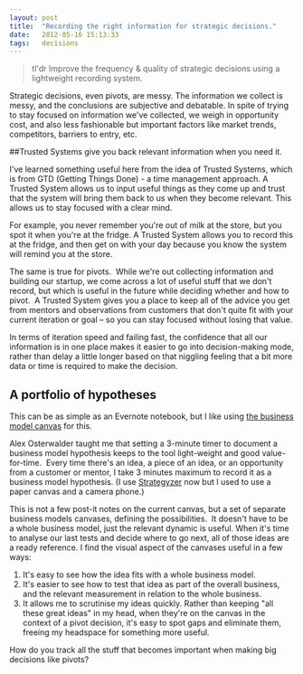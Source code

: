 ```yaml
---
layout: post
title:  "Recording the right information for strategic decisions."
date:   2012-05-16 15:13:33
tags:   decisions
---
```


> tl'dr Improve the frequency &amp; quality of strategic decisions using a lightweight recording system.

Strategic decisions, even pivots, are messy. The information we collect is messy, and the conclusions are subjective and debatable. In spite of trying to stay focused on information we've collected, we weigh in opportunity cost, and also less fashionable but important factors like market trends, competitors, barriers to entry, etc.

##Trusted Systems give you back relevant information when you need it.

I've learned something useful here from the idea of Trusted Systems, which is from GTD (Getting Things Done) - a time management approach. A Trusted System allows us to input useful things as they come up and trust that the system will bring them back to us when they become relevant. This allows us to stay focused with a clear mind.

For example, you never remember you're out of milk at the store, but you spot it when you're at the fridge. A Trusted System allows you to record this at the fridge, and then get on with your day because you know the system will remind you at the store.

The same is true for pivots.  While we're out collecting information and building our startup, we come across a lot of useful stuff that we don't record, but which is useful in the future while deciding whether and how to pivot.  A Trusted System gives you a place to keep all of the advice you get from mentors and observations from customers that don't quite fit with your current iteration or goal – so you can stay focused without losing that value.

In terms of iteration speed and failing fast, the confidence that all our information is in one place makes it easier to go into decision-making mode, rather than delay a little longer based on that niggling feeling that a bit more data or time is required to make the decision.

## A portfolio of hypotheses

This can be as simple as an Evernote notebook, but I like using <a href="http://www.google.co.uk/url?sa=t&amp;rct=j&amp;q=&amp;esrc=s&amp;source=web&amp;cd=1&amp;ved=0CGQQFjAA&amp;url=http%3A%2F%2Fwww.businessmodelgeneration.com%2Fdownloads%2Fbusiness_model_canvas_poster.pdf&amp;ei=RqWzT72HOai90QXxz5G1AQ&amp;usg=AFQjCNGJT7SxSsMkQXQBpjQ6VO3OCMkplQ">the business model canvas</a> for this.

Alex Osterwalder taught me that setting a 3-minute timer to document a business model hypothesis keeps to the tool light-weight and good value-for-time.  Every time there's an idea, a piece of an idea, or an opportunity from a customer or mentor, I take 3 minutes maximum to record it as a business model hypothesis. (I use <a href="https://strategyzer.com/">Strategyzer</a> now but I used to use a paper canvas and a camera phone.)

This is not a few post-it notes on the current canvas, but a set of separate business models canvases, defining the possibilities.  It doesn't have to be a whole business model, just the relevant dynamic is useful. When it's time to analyse our last tests and decide where to go next, all of those ideas are a ready reference. I find the visual aspect of the canvases useful in a few ways:
<ol>
	<li>It's easy to see how the idea fits with a whole business model.</li>
	<li>It's easier to see how to test that idea as part of the overall business, and the relevant measurement in relation to the whole business.</li>
	<li>It allows me to scrutinise my ideas quickly. Rather than keeping "all these great ideas" in my head, when they're on the canvas in the context of a pivot decision, it's easy to spot gaps and eliminate them, freeing my headspace for something more useful.</li>
</ol>
How do you track all the stuff that becomes important when making big decisions like pivots?
